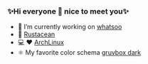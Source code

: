 ### ✨Hi everyone 👋 nice to meet you✨
- 🔭 I’m currently  working on [whatsoo](https://github.com/Whatsoo)
- 🌱 [Rustacean](https://github.com/rust-lang)
- 💻 :heart: [ArchLinux](https://archlinux.org/)
- ⚛️ My favorite color schema [gruvbox dark](https://github.com/morhetz/gruvbox)
<!--
**NOVA-ME/NOVA-ME** is a ✨ _special_ ✨ repository because its `README.md` (this file) appears on your GitHub profile.

Here are some ideas to get you started:

- 🔭 I’m currently working on ...
- 🌱 I’m currently learning ...
- 👯 I’m looking to collaborate on ...
- 🤔 I’m looking for help with ...
- 💬 Ask me about ...
- 📫 How to reach me: ...
- 😄 Pronouns: ...
- ⚡ Fun fact: ...
-->
